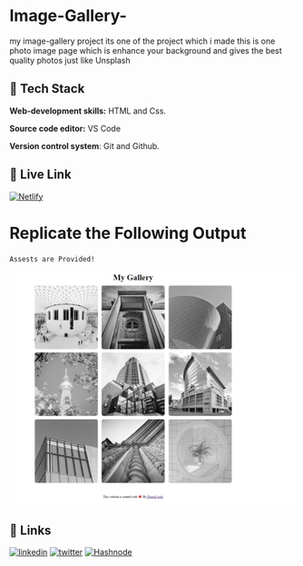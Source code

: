 # Image-Gallery-
my image-gallery project its one of the project which i made
this is one photo image page which is enhance your background and gives the best quality photos just like Unsplash
 ## 🔗 Tech Stack

**Web-development skills:** HTML and Css.

**Source code editor:** VS Code

**Version control system**: Git and Github.

## 🔗 Live Link
 [![Netlify](https://img.shields.io/badge/netlify-%23000000.svg?style=for-the-badge&logo=netlify&logoColor=#00C7B7)](https://image-gallary-dj.netlify.app)

# Replicate the Following Output

`Assests are Provided!`

![Image-Gallery-](./assets/ss2.png)

## 🔗 Links

[![linkedin](https://img.shields.io/badge/linkedin-0A66C2?style=for-the-badge&logo=linkedin&logoColor=white)](https://www.linkedin.com/in/dipesh-joshi-2512a2162/)
[![twitter](https://img.shields.io/badge/twitter-1DA1F2?style=for-the-badge&logo=twitter&logoColor=white)](https://twitter.com/DipeshJ2310)
[![Hashnode](https://img.shields.io/badge/Hashnode-2962FF?style=for-the-badge&logo=hashnode&logoColor=white)](https://dipeshjoshi4.hashnode.dev/)
